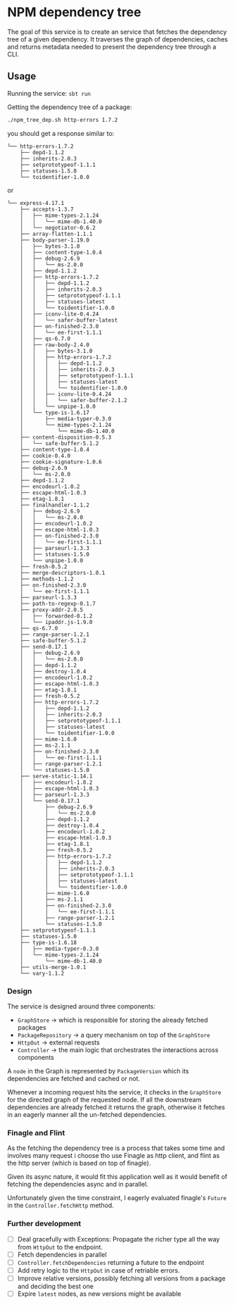 # NPM dependency tree

The goal of this service is to create an service that fetches the dependency tree of a given dependency. It traverses the graph of dependencies, caches and returns metadata needed to present the dependency tree through a CLI.

## Usage

Running the service:
`sbt run`

Getting the dependency tree of a package:
```bash
./npm_tree_dep.sh http-errors 1.7.2
```

you should get a response similar to:
```
└── http-errors-1.7.2
    ├── depd-1.1.2
    ├── inherits-2.0.3
    ├── setprototypeof-1.1.1
    ├── statuses-1.5.0
    └── toidentifier-1.0.0
```
or
```$xslt
└── express-4.17.1
    ├── accepts-1.3.7
    │   ├── mime-types-2.1.24
    │   │   └── mime-db-1.40.0
    │   └── negotiator-0.6.2
    ├── array-flatten-1.1.1
    ├── body-parser-1.19.0
    │   ├── bytes-3.1.0
    │   ├── content-type-1.0.4
    │   ├── debug-2.6.9
    │   │   └── ms-2.0.0
    │   ├── depd-1.1.2
    │   ├── http-errors-1.7.2
    │   │   ├── depd-1.1.2
    │   │   ├── inherits-2.0.3
    │   │   ├── setprototypeof-1.1.1
    │   │   ├── statuses-latest
    │   │   └── toidentifier-1.0.0
    │   ├── iconv-lite-0.4.24
    │   │   └── safer-buffer-latest
    │   ├── on-finished-2.3.0
    │   │   └── ee-first-1.1.1
    │   ├── qs-6.7.0
    │   ├── raw-body-2.4.0
    │   │   ├── bytes-3.1.0
    │   │   ├── http-errors-1.7.2
    │   │   │   ├── depd-1.1.2
    │   │   │   ├── inherits-2.0.3
    │   │   │   ├── setprototypeof-1.1.1
    │   │   │   ├── statuses-latest
    │   │   │   └── toidentifier-1.0.0
    │   │   ├── iconv-lite-0.4.24
    │   │   │   └── safer-buffer-2.1.2
    │   │   └── unpipe-1.0.0
    │   └── type-is-1.6.17
    │       ├── media-typer-0.3.0
    │       └── mime-types-2.1.24
    │           └── mime-db-1.40.0
    ├── content-disposition-0.5.3
    │   └── safe-buffer-5.1.2
    ├── content-type-1.0.4
    ├── cookie-0.4.0
    ├── cookie-signature-1.0.6
    ├── debug-2.6.9
    │   └── ms-2.0.0
    ├── depd-1.1.2
    ├── encodeurl-1.0.2
    ├── escape-html-1.0.3
    ├── etag-1.8.1
    ├── finalhandler-1.1.2
    │   ├── debug-2.6.9
    │   │   └── ms-2.0.0
    │   ├── encodeurl-1.0.2
    │   ├── escape-html-1.0.3
    │   ├── on-finished-2.3.0
    │   │   └── ee-first-1.1.1
    │   ├── parseurl-1.3.3
    │   ├── statuses-1.5.0
    │   └── unpipe-1.0.0
    ├── fresh-0.5.2
    ├── merge-descriptors-1.0.1
    ├── methods-1.1.2
    ├── on-finished-2.3.0
    │   └── ee-first-1.1.1
    ├── parseurl-1.3.3
    ├── path-to-regexp-0.1.7
    ├── proxy-addr-2.0.5
    │   ├── forwarded-0.1.2
    │   └── ipaddr.js-1.9.0
    ├── qs-6.7.0
    ├── range-parser-1.2.1
    ├── safe-buffer-5.1.2
    ├── send-0.17.1
    │   ├── debug-2.6.9
    │   │   └── ms-2.0.0
    │   ├── depd-1.1.2
    │   ├── destroy-1.0.4
    │   ├── encodeurl-1.0.2
    │   ├── escape-html-1.0.3
    │   ├── etag-1.8.1
    │   ├── fresh-0.5.2
    │   ├── http-errors-1.7.2
    │   │   ├── depd-1.1.2
    │   │   ├── inherits-2.0.3
    │   │   ├── setprototypeof-1.1.1
    │   │   ├── statuses-latest
    │   │   └── toidentifier-1.0.0
    │   ├── mime-1.6.0
    │   ├── ms-2.1.1
    │   ├── on-finished-2.3.0
    │   │   └── ee-first-1.1.1
    │   ├── range-parser-1.2.1
    │   └── statuses-1.5.0
    ├── serve-static-1.14.1
    │   ├── encodeurl-1.0.2
    │   ├── escape-html-1.0.3
    │   ├── parseurl-1.3.3
    │   └── send-0.17.1
    │       ├── debug-2.6.9
    │       │   └── ms-2.0.0
    │       ├── depd-1.1.2
    │       ├── destroy-1.0.4
    │       ├── encodeurl-1.0.2
    │       ├── escape-html-1.0.3
    │       ├── etag-1.8.1
    │       ├── fresh-0.5.2
    │       ├── http-errors-1.7.2
    │       │   ├── depd-1.1.2
    │       │   ├── inherits-2.0.3
    │       │   ├── setprototypeof-1.1.1
    │       │   ├── statuses-latest
    │       │   └── toidentifier-1.0.0
    │       ├── mime-1.6.0
    │       ├── ms-2.1.1
    │       ├── on-finished-2.3.0
    │       │   └── ee-first-1.1.1
    │       ├── range-parser-1.2.1
    │       └── statuses-1.5.0
    ├── setprototypeof-1.1.1
    ├── statuses-1.5.0
    ├── type-is-1.6.18
    │   ├── media-typer-0.3.0
    │   └── mime-types-2.1.24
    │       └── mime-db-1.40.0
    ├── utils-merge-1.0.1
    └── vary-1.1.2
```

### Design

The service is designed around three components:

- `GraphStore` -> which is responsible for storing the already fetched packages
- `PackageRepository` -> a query mechanism on top of the `GraphStore`
- `HttpOut` -> external requests
- `Controller` -> the main logic that orchestrates the interactions across components

A `node` in the Graph is represented by `PackageVersion` which its dependencies are fetched and cached or not.

Whenever a incoming request hits the service, it checks in the `GraphStore` for the directed graph of the requested node.
If all the downstream dependencies are already fetched it returns the graph, otherwise it fetches in an eagerly manner all the
un-fetched dependencies.


### Finagle and Flint
As the fetching the dependency tree is a process that takes some time and involves many request
i choose tho use Finagle as http client, and flint as the http server (which is based on top of finagle).

Given its async nature, it would fit this application well as it would benefit of
fetching the dependencies async and in parallel.

Unfortunately given the time constraint, I eagerly evaluated finagle's `Future` in the  `Controller.fetchHttp` method.


### Further development
- [ ] Deal gracefully with Exceptions: Propagate the richer type all the way from `HttpOut` to the endpoint.
- [ ] Fetch dependencies in parallel
- [ ] `Controller.fetchDependencies` returning a future to the endpoint
- [ ] Add retry logic to the `HttpOut` in case of retriable errors.
- [ ] Improve relative versions, possibly fetching all versions from a package and deciding the best one
- [ ] Expire `latest` nodes, as new versions might be available

